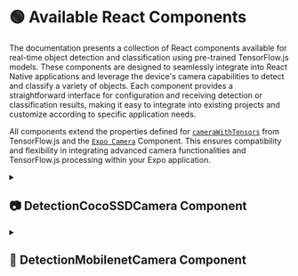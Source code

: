 # 🟢 Available React Components

The documentation presents a collection of React components available for real-time object detection and classification using pre-trained TensorFlow.js models. These components are designed to seamlessly integrate into React Native applications and leverage the device's camera capabilities to detect and classify a variety of objects. Each component provides a straightforward interface for configuration and receiving detection or classification results, making it easy to integrate into existing projects and customize according to specific application needs.

All components extend the properties defined for [`cameraWithTensors`](https://js.tensorflow.org/api_react_native/0.2.1/#cameraWithTensors) from TensorFlow.js and the [`Expo Camera`](https://docs.expo.dev/versions/latest/sdk/camera/) Component. This ensures compatibility and flexibility in integrating advanced camera functionalities and TensorFlow.js processing within your Expo application.

<details> 
<summary><h2>📷 DetectionCocoSSDCamera Component</h2></summary>

This component provides functionality for real-time object detection using the pre-trained COCO-SSD model from TensorFlow.js. It utilizes the device's camera to capture images and detect objects within them.

### Props

| Prop                | Type                   | Description                                                                                                                                                         |
|---------------------|------------------------|---------------------------------------------------------------------------------------------------------------------------------------------------------------------|
| onNewResults        | `(results: Object[]) => void` | A callback function invoked when new objects are detected. Receives an array of objects representing the detection results.                                      |
| minPrecision       | `number` (optional)     | The minimum required precision for a detected object to be considered valid, expressed as a percentage (default value: 20).                                       |
| numberOfFrames      | `number` (optional)     | The number of camera frames to process before performing a new detection (default value: 100).                                                                       |
| availableObjects    | `string[]` (optional)   | An array of available object class names for detection. If provided, only objects whose classes are in this list will be detected.                                |

### Usage

```jsx
import DetectionCocoSSDCamera from './path/to/DetectionCocoSSDCamera';

const MyComponent = () => {
  const handleNewResults = (results) => {
    console.log('New detection results:', results);
    // Your logic here
  };

  return (
    <DetectionCocoSSDCamera
      onNewResults={handleNewResults}
      minPrecision={25}
      numberOfFrames={150}
      availableObjects={['person', 'car']}
      style={{ width: '100%', height: '100%' }}
    />
  );
};
```

### Description

The `DetectionCocoSSDCamera` component utilizes TensorFlow.js to load and execute the COCO-SSD model, which is capable of detecting a wide variety of objects in real-time. It uses the device's camera to capture images and analyze them for objects. The detection results are sent through the `onNewResults` callback function, where you can process them as needed. You can adjust the minimum required precision to consider a detected object valid and the number of camera frames to process before performing a new detection. Additionally, you can provide a list of available object classes to limit detection to specific objects.

Here's the documentation for the provided `DetectionMobilenetCamera` component:
</details> 

<details> 
  <summary><h2>📸 DetectionMobilenetCamera Component</h2></summary>

This component provides functionality for real-time object classification using the MobileNet model from TensorFlow.js. It utilizes the device's camera to capture images and classify objects within them.

### Props

| Prop                | Type                   | Description                                                                                                                                                         |
|---------------------|------------------------|---------------------------------------------------------------------------------------------------------------------------------------------------------------------|
| version             | `number` (optional)     | The version of the MobileNet model to use (1 or 2, default value: 1).                                                                                               |
| onNewResults        | `(results: Object[]) => void` | A callback function invoked when new objects are classified. Receives an array of objects representing the classification results.                               |
| minPrecision        | `number` (optional)     | The minimum required confidence level for a classified object to be considered valid, expressed as a percentage (default value: 20).                               |
| numberOfFrames      | `number` (optional)     | The number of camera frames to process before performing a new classification (default value: 100).                                                                 |
| availableObjects    | `string[]` (optional)   | An array of available object class names for classification. If provided, only objects whose classes are in this list will be classified.                          |

### Usage

```jsx
import DetectionMobilenetCamera from './path/to/DetectionMobilenetCamera';

const MyComponent = () => {
  const handleNewResults = (results) => {
    console.log('New classification results:', results);
    // Your logic here
  };

  return (
    <DetectionMobilenetCamera
      version={1}
      onNewResults={handleNewResults}
      minPrecision={25}
      numberOfFrames={150}
      availableObjects={['cat', 'dog']}
      style={{ width: '100%', height: '100%' }}
    />
  );
};
```

### Description

The `DetectionMobilenetCamera` component utilizes TensorFlow.js to load and execute the MobileNet model, which is capable of classifying objects in real-time. It uses the device's camera to capture images and classify objects within them. The classification results are sent through the `onNewResults` callback function, where you can process them as needed. You can adjust the minimum required confidence level to consider a classified object valid and the number of camera frames to process before performing a new classification. Additionally, you can provide a list of available object classes to limit classification to specific objects.
</details> 
